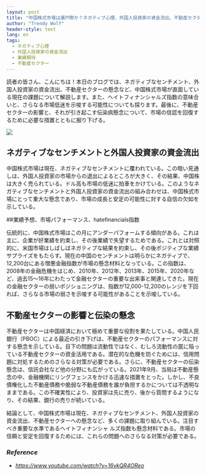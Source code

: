 ```yaml
---
layout: post
title: "中国株式市場は瀬戸際か？ネガティブ心理、外国人投資家の資金流出、不動産セクターへの懸念の影響を解く "
author: "Trendy Wolf"
header-style: text
lang: en
tags:
  - ネガティブ心理
  - 外国人投資家の資金流出
  - 業績期待
  - 不動産セクター
---
```


読者の皆さん、こんにちは！本日のブログでは、ネガティブなセンチメント、外国人投資家の資金流出、不動産セクターの懸念など、中国株式市場が直面している現在の課題について解説します。また、ヘイトフィナンシャルズ指数の意味合いと、さらなる市場低迷を示唆する可能性についても探ります。最後に、不動産セクターの影響と、それが引き起こす伝染病懸念について、市場の信認を回復するために必要な措置とともに掘り下げる。

<img
    src="https://i.ytimg.com/vi/16vkQR4OReo/hqdefault.jpg"
/>






## ネガティブなセンチメントと外国人投資家の資金流出

中国株式市場は現在、ネガティブなセンチメントに覆われている。この暗い見通しは、外国人投資家の市場からの退出によるところが大きく、その結果、中国株は大きく売られている。ドル高も市場の低迷に拍車をかけている。このようなネガティブなセンチメントと外国人投資家の資金流出の組み合わせは、中国株式市場にとって重大な懸念であり、市場の成長と安定の可能性に対する自信の欠如を示している。



##業績予想、市場パフォーマンス、hatefinancials指数

伝統的に、中国株式市場はこの月にアンダーパフォームする傾向がある。これは主に、企業が好業績を約束し、その後業績で失望するためである。これとは対照的に、米国市場はしばしばネガティブな結果を約束し、その後ポジティブな業績サプライズをもたらす。現在の中国のセンチメントは明らかにネガティブで、12,200台にある憎悪金融指数が市場の懸念材料となっている。この指数は、2008年の金融危機をはじめ、2010年、2012年、2013年、2015年、2020年など、過去15～16年にわたって金融セクターの重要な出来事と関連してきた。現在の金融セクターの弱いポジショニングは、指数が12,000-12,200のレンジを下回れば、さらなる市場の弱さを示唆する可能性があることを示唆している。



## 不動産セクターの影響と伝染の懸念

不動産セクターは中国経済において極めて重要な役割を果たしている。中国人民銀行（PBOC）による最近の引き下げは、不動産セクターのパフォーマンスに対する懸念を示している。目下の問題は流動性ではなく、むしろ流動性の罠に陥っている不動産セクターの資金活用である。潜在的な危機を防ぐためには、信用問題に対処するためのさらなる対策が必要である。さらに、不動産セクターの伝染懸念は、信託会社など他の分野にも広がっている。2021年9月、当局は不動産懸念の中、金融機関にリングフェンスをかける迅速な措置をとった。しかし、不良債権化した不動産債務や脆弱な不動産債務を誰が負担するかについては不透明なままである。この不確実性により、投資家は先に売り、後から質問するようになり、その結果、銀行の売りが続いている。

結論として、中国株式市場は現在、ネガティブなセンチメント、外国人投資家の資金流出、不動産セクターへの懸念など、多くの課題に取り組んでいる。注目すべき重要な水準であるヘイトフィナンシャ ルズ指数も懸念材料である。市場の信頼と安定を回復するためには、これらの問題へのさらなる対策が必要である。


### _Reference_
- _https://www.youtube.com/watch?v=16vkQR4OReo_


